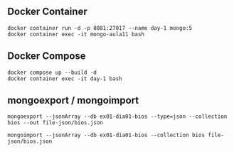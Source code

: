 ## Docker Container
```
docker container run -d -p 8081:27017 --name day-1 mongo:5
docker container exec -it mongo-aula11 bash

```

## Docker Compose
```
docker compose up --build -d
docker container exec -it day-1 bash
```

## mongoexport / mongoimport
```
mongoexport --jsonArray --db ex01-dia01-bios --type=json --collection bios --out file-json/bios.json

mongoimport --jsonArray --db ex01-dia01-bios --collection bios file-json/bios.json
```
